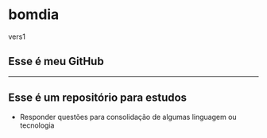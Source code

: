 # bomdia
 vers1


## **Esse é meu GitHub**
***
## Esse é um repositório para estudos 
 - Responder questões para consolidação de algumas linguagem ou tecnologia
